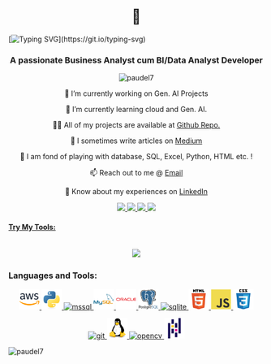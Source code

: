 <h1 align="center"> 👋 </h1>

<!-- <img align="right" src="https://visitor-badge.laohi.icu/badge?page_id=salesp07.salesp07"/> -->

[![Typing SVG](https://readme-typing-svg.demolab.com/?lines=Hi+there+!;I+am+Kiran!!;Welcome+to+my+Github+!!!)](https://git.io/typing-svg)

<div align="center">
<h3 align="center">A passionate Business Analyst cum BI/Data Analyst Developer</h3>

<p align="centre"> <img src="https://komarev.com/ghpvc/?username=paudel7&label=Profile%20views&color=0e75b6&style=flat" alt="paudel7" /> </p>

<!-- <p align="left"> <a href="https://github.com/ryo-ma/github-profile-trophy"><img src="https://github-profile-trophy.vercel.app/?username=abcgit" alt="abcgit" /></a> </p>-->

<!--<p align="left"> <a href="https://twitter.com/twitter/tw" target="blank"><img src="https://img.shields.io/twitter/follow/twitter/tw?logo=twitter&style=for-the-badge" alt="twitter/tw" /></a> </p>-->

 🔭 I’m currently working on Gen. AI  Projects

 🌱 I’m currently learning cloud and Gen. AI.

<!-- - 👯 I’m looking to collaborate on [ABC Projects](https://www.xyz.com) -->

 👨‍💻 All of my projects are available at [Github Repo.](https://github.com/paudel7?tab=repositories)

📝 I sometimes write articles on <a href="https://medium.com/@kiran1-paudel2" target="_blank" rel="noopener noreferrer">Medium</a>

 💬 I am fond of playing with database, SQL, Excel, Python, HTML etc. !

 📫 Reach out to me @ [Email](kiran1.paudel2@gmail.com)

 📄 Know about my experiences on <a href="https://linkedin.com/in/paudelkiran" target="_blank">LinkedIn</a>
</div>

<div align="center">
<a href="mailto:kiran1.paudel2@gmail.com">
<img src="https://img.shields.io/badge/Gmail-333333?style=for-the-badge&logo=gmail&logoColor=red" />
</a>
 
<a href="https://linkedin.com/in/paudelkiran" target="_blank">
<img src="https://img.shields.io/badge/LinkedIn-007785?style=for-the-badge&logo=linkedin&logoColor=white" target="_blank" />
</a>

<a href="https://paudel7.github.io/Portfolio_Kiran/" target="_blank">
<img src="https://img.shields.io/badge/Portfolio-FF5722?style=for-the-badge&logo=todoist&logoColor=white" target="_blank" />
</a>

 <a href="https://paudel7-python.streamlit.app/" target="_blank">
<img src="https://img.shields.io/badge/Sample-Project-FF5722?style=for-the-badge&logo=todoist&logoColor=white" target="_blank" /> <br>
  


 <div align="center">
  
<h4 align="left">Try My Tools:</h4>
<a href="https://datamap.dataforai.tech/" target="_blank"><br>
<img src="https://img.shields.io/badge/Data-Mapping GUI-FF5722?style=for-the-badge&logo=todoist&logoColor=white" target="_blank" /> <br>

<!-- <img src="https://img.shields.io/badge/>>> Excel, Pivot & Statistical Analysis-FF9631?style=for-the-badge&logo=todoist&logoColor=white" target="_blank" /><br>
<a href="https://bizanalyst.dataforai.tech/" target="_blank">
 
<img src="https://img.shields.io/badge/>>>Resume Tailor Combo GPT-FF1369?style=for-the-badge&logo=todoist&logoColor=white" target="_blank" /><br>
<a href="https://chatgpt.com/g/g-86bdXJwla-resume-tailor" target="_blank">
 
<img src="https://img.shields.io/badge/>>>Financial Statement Analyzer GPT-FF7531?style=for-the-badge&logo=todoist&logoColor=white" target="_blank" /><br>
<a href="https://chatgpt.com/g/g-5EUBVALxN-financial-statement-analyzer" target="_blank">  -->
</a>
 
</div>


<!-- <h3 align="left">Connect with me:</h3>
<p align="left">
<a href="https://twitter.com/twitter/tw" target="blank"><img align="center" src="https://raw.githubusercontent.com/rahuldkjain/github-profile-readme-generator/master/src/images/icons/Social/twitter.svg" alt="twitter/tw" height="30" width="40" /></a>

<a href="https://linkedin.com/in/paudelkiran" target="blank"><img align="center" src="https://raw.githubusercontent.com/rahuldkjain/github-profile-readme-generator/master/src/images/icons/Social/linked-in-alt.svg" alt="linkedin/abc" height="30" width="40" />
 
<a href="https://kaggle.com/kiranpaudel1" target="blank"><img align="center" src="https://raw.githubusercontent.com/rahuldkjain/github-profile-readme-generator/master/src/images/icons/Social/kaggle.svg" alt="kaggle-abc" height="30" width="40" /></a>

<a href="https://medium.com/@kiran1-paudel2" target="_blank"><img align="center" src="https://raw.githubusercontent.com/rahuldkjain/github-profile-readme-generator/master/src/images/icons/Social/medium.svg" alt="@med" height="30" width="40" /></a>

<a href="https://www.youtube.com/c/@youtube/yt" target="blank"><img align="center" src="https://raw.githubusercontent.com/rahuldkjain/github-profile-readme-generator/master/src/images/icons/Social/youtube.svg" alt="@youtube/yt" height="30" width="40" /></a>-->
</p>

<div align="center">
<h3 align="left">Languages and Tools:</h3>
 <a href="https://aws.amazon.com" target="_blank" rel="noreferrer"> <img src="https://raw.githubusercontent.com/devicons/devicon/master/icons/amazonwebservices/amazonwebservices-original-wordmark.svg" alt="aws" width="40" height="40"/> </a> 
  <a href="https://www.python.org" target="_blank" rel="noreferrer"> <img src="https://raw.githubusercontent.com/devicons/devicon/master/icons/python/python-original.svg" alt="python" width="40" height="40"/> </a> 
<a href="https://www.microsoft.com/en-us/sql-server" target="_blank" rel="noreferrer"> <img src="https://www.svgrepo.com/show/303229/microsoft-sql-server-logo.svg" alt="mssql" width="40" height="40"/> </a> 
 <a href="https://www.mysql.com/" target="_blank" rel="noreferrer"> <img src="https://raw.githubusercontent.com/devicons/devicon/master/icons/mysql/mysql-original-wordmark.svg" alt="mysql" width="40" height="40"/> </a> 
<a href="https://www.oracle.com/" target="_blank" rel="noreferrer"> <img src="https://raw.githubusercontent.com/devicons/devicon/master/icons/oracle/oracle-original.svg" alt="oracle" width="40" height="40"/> </a> 
<a href="https://www.postgresql.org" target="_blank" rel="noreferrer"> <img src="https://raw.githubusercontent.com/devicons/devicon/master/icons/postgresql/postgresql-original-wordmark.svg" alt="postgresql" width="40" height="40"/> </a> 
<a href="https://www.sqlite.org/" target="_blank" rel="noreferrer"> <img src="https://www.vectorlogo.zone/logos/sqlite/sqlite-icon.svg" alt="sqlite" width="40" height="40"/> </a> 
<a href="https://www.w3.org/html/" target="_blank" rel="noreferrer"> <img src="https://raw.githubusercontent.com/devicons/devicon/master/icons/html5/html5-original-wordmark.svg" alt="html5" width="40" height="40"/> </a> 
 <a href="https://developer.mozilla.org/en-US/docs/Web/JavaScript" target="_blank" rel="noreferrer"> <img src="https://raw.githubusercontent.com/devicons/devicon/master/icons/javascript/javascript-original.svg" alt="javascript" width="40" height="40"/> </a> 
<a href="https://www.w3schools.com/css/" target="_blank" rel="noreferrer"> <img src="https://raw.githubusercontent.com/devicons/devicon/master/icons/css3/css3-original-wordmark.svg" alt="css3" width="40" height="40"/> </a> 


 <a href="https://git-scm.com/" target="_blank" rel="noreferrer"> <img src="https://www.vectorlogo.zone/logos/git-scm/git-scm-icon.svg" alt="git" width="40" height="40"/> </a> 
  <a href="https://www.linux.org/" target="_blank" rel="noreferrer"> <img src="https://raw.githubusercontent.com/devicons/devicon/master/icons/linux/linux-original.svg" alt="linux" width="40" height="40"/> </a> 
  <a href="https://opencv.org/" target="_blank" rel="noreferrer"> <img src="https://www.vectorlogo.zone/logos/opencv/opencv-icon.svg" alt="opencv" width="40" height="40"/> </a> 
  <a href="https://pandas.pydata.org/" target="_blank" rel="noreferrer"> <img src="https://raw.githubusercontent.com/devicons/devicon/2ae2a900d2f041da66e950e4d48052658d850630/icons/pandas/pandas-original.svg" alt="pandas" width="40" height="40"/> </a> 
  <!-- <a href="https://reactjs.org/" target="_blank" rel="noreferrer"> <img src="https://raw.githubusercontent.com/devicons/devicon/master/icons/react/react-original-wordmark.svg" alt="react" width="40" height="40"/> </a> -->
<!-- <a href="https://seaborn.pydata.org/" target="_blank" rel="noreferrer"> <img src="https://seaborn.pydata.org/_images/logo-mark-lightbg.svg" alt="seaborn" width="40" height="40"/> </a> -->
 <!-- <a href="https://www.tensorflow.org" target="_blank" rel="noreferrer"> <img src="https://www.vectorlogo.zone/logos/tensorflow/tensorflow-icon.svg" alt="tensorflow" width="40" height="40"/> </a> </p> -->
 </div>

<p><img align="left" src="https://github-readme-stats.vercel.app/api/top-langs?username=paudel7&show_icons=true&locale=en&layout=compact" alt="paudel7" /></p>

<!--<p>&nbsp;<img align="center" src="https://github-readme-stats.vercel.app/api?username=abcgit&show_icons=true&locale=en" alt="abcgit" /></p>-->


